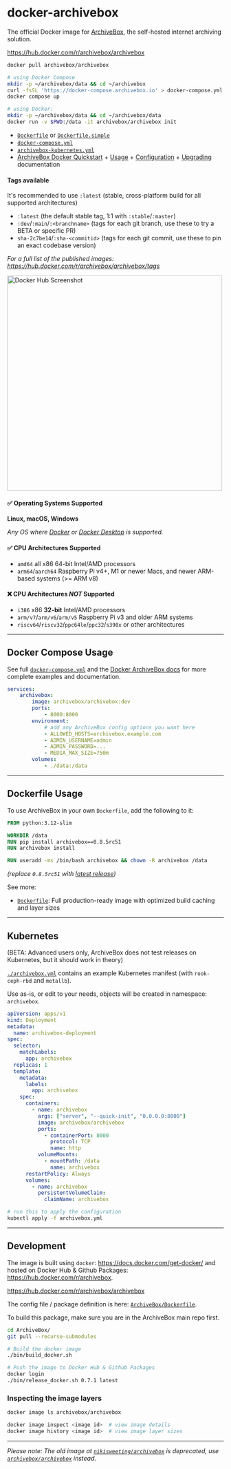 # docker-archivebox

The official Docker image for [ArchiveBox](https://github.com/ArchiveBox/ArchiveBox), the self-hosted internet archiving solution.

https://hub.docker.com/r/archivebox/archivebox

```bash
docker pull archivebox/archivebox

# using Docker Compose
mkdir -p ~/archivebox/data && cd ~/archivebox
curl -fsSL 'https://docker-compose.archivebox.io' > docker-compose.yml
docker compose up

# using Docker:
mkdir -p ~/archivebox/data && cd ~/archivebox/data
docker run -v $PWD:/data -it archivebox/archivebox init
```

- [`Dockerfile`](https://github.com/ArchiveBox/ArchiveBox/blob/main/Dockerfile) or [`Dockerfile.simple`](https://github.com/ArchiveBox/ArchiveBox/blob/dev/Dockerfile.simple)
- [`docker-compose.yml`](https://github.com/ArchiveBox/ArchiveBox/blob/main/docker-compose.yml)
- [`archivebox-kubernetes.yml`](https://github.com/ArchiveBox/docker-archivebox/blob/master/archivebox.yml)
- [ArchiveBox Docker Quickstart](https://github.com/ArchiveBox/ArchiveBox#quickstart) + [Usage](https://github.com/ArchiveBox/ArchiveBox/wiki/Docker) + [Configuration](https://github.com/ArchiveBox/ArchiveBox/wiki/Docker#configuration) + [Upgrading](https://github.com/ArchiveBox/ArchiveBox/wiki/Upgrading-or-Merging-Archives) documentation

#### Tags available

It's recommended to use `:latest` (stable, cross-platform build for all supported architectures)

- `:latest` (the default stable tag, 1:1 with `:stable`/`:master`)
- `:dev`/`:main`/`:<branchname>` (tags for each git branch, use these to try a BETA or specific PR)
- `sha-2c7be14`/`:sha-<commitid>` (tags for each git commit, use these to pin an exact codebase version)

*For a full list of the published images: https://hub.docker.com/r/archivebox/archivebox/tags*

<img width="500px" alt="Docker Hub Screenshot" src="https://user-images.githubusercontent.com/511499/147287184-6f1201f8-6827-4002-a6a3-3aae7eb859d4.png">


#### ✅ Operating Systems Supported

**Linux, macOS, Windows**  
  
*Any OS where [Docker](https://docs.docker.com/engine/install/) or [Docker Desktop](https://docs.docker.com/get-docker/) is supported.*

#### ✅ CPU Architectures Supported

- `amd64` all x86 64-bit Intel/AMD processors
- `arm64`/`aarch64` Raspberry Pi v4+, M1 or newer Macs, and newer ARM-based systems (>= ARM v8)

#### ❌ CPU Architectures _NOT_ Supported

- `i386` x86 **32-bit** Intel/AMD processors
- `arm/v7`/`arm/v6`/`arm/v5` Raspberry Pi v3 and older ARM systems
- `riscv64`/`riscv32`/`ppc64le`/`ppc32`/`s390x` or other architectures

---

## Docker Compose Usage

See full [`docker-compose.yml`](https://github.com/ArchiveBox/ArchiveBox/blob/main/docker-compose.yml) and the [Docker ArchiveBox docs](https://github.com/ArchiveBox/ArchiveBox/wiki/Docker) for more complete examples and documentation.
```yaml
services:
    archivebox:
        image: archivebox/archivebox:dev
        ports:
            - 8000:8000
        environment:
            # add any ArchiveBox config options you want here
            - ALLOWED_HOSTS=archivebox.example.com
            - ADMIN_USERNAME=admin
            - ADMIN_PASSWORD=...
            - MEDIA_MAX_SIZE=750m
        volumes:
            - ./data:/data
```

---

## Dockerfile Usage

To use ArchiveBox in your own `Dockerfile`, add the following to it:
```Dockerfile
FROM python:3.12-slim

WORKDIR /data
RUN pip install archivebox==0.8.5rc51
RUN archivebox install

RUN useradd -ms /bin/bash archivebox && chown -R archivebox /data
```
*(replace `0.8.5rc51` with [latest release](https://github.com/ArchiveBox/ArchiveBox/releases))*

See more:

- [`Dockerfile`](https://github.com/ArchiveBox/ArchiveBox/blob/dev/Dockerfile): Full production-ready image with optimized build caching and layer sizes

---

## Kubernetes

(BETA: Advanced users only, ArchiveBox does not test releases on Kubernetes, but it should work in theory)

[`./archivebox.yml`](https://github.com/ArchiveBox/docker-archivebox/blob/master/archivebox.yml) contains an example Kubernetes manifest (with `rook-ceph-rbd` and `metallb`).

Use as-is, or edit to your needs, objects will be created in namespace: `archivebox`.

```yaml
apiVersion: apps/v1
kind: Deployment
metadata:
  name: archivebox-deployment
spec:
  selector:
    matchLabels:
      app: archivebox
  replicas: 1
  template:
    metadata:
      labels:
        app: archivebox
    spec:
      containers:
        - name: archivebox
          args: ["server", "--quick-init", "0.0.0.0:8000"]
          image: archivebox/archivebox
          ports:
            - containerPort: 8000
              protocol: TCP
              name: http
          volumeMounts:
            - mountPath: /data
              name: archivebox
      restartPolicy: Always
      volumes:
        - name: archivebox
          persistentVolumeClaim:
            claimName: archivebox
```

```bash
# run this to apply the configuration
kubectl apply -f archivebox.yml
```

---

## Development

The image is built using `docker`: https://docs.docker.com/get-docker/ and hosted on Docker Hub & Github Packages: https://hub.docker.com/r/archivebox.

https://hub.docker.com/r/archivebox/archivebox

The config file / package definition is here: [`ArchiveBox/Dockerfile`](https://github.com/ArchiveBox/ArchiveBox/blob/master/Dockerfile).

To build this package, make sure you are in the ArchiveBox main repo first.

```bash
cd ArchiveBox/
git pull --recurse-submodules

# Build the docker image
./bin/build_docker.sh

# Push the image to Docker Hub & Github Packages
docker login
./bin/release_docker.sh 0.7.1 latest
```

### Inspecting the image layers

```bash
docker image ls archivebox/archivebox

docker image inspect <image id>  # view image details
docker image history <image id>  # view image layer sizes
```
---


*Please note: The old image at [`nikisweeting/archivebox`](https://hub.docker.com/r/nikisweeting/archivebox) is deprecated, use [`archivebox/archivebox`](https://hub.docker.com/r/archivebox/archivebox) instead.*

